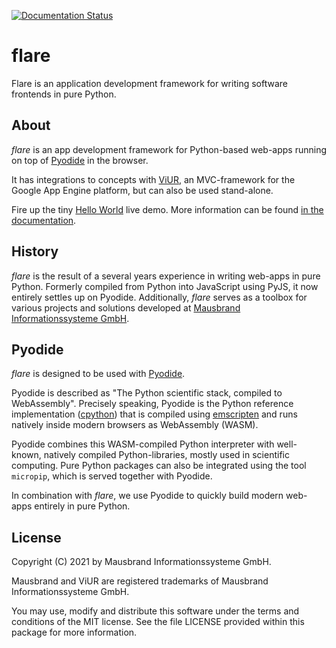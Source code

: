 [![Documentation Status](https://readthedocs.org/projects/viur-flare/badge/?version=latest)](https://viur-flare.readthedocs.io/en/latest/?badge=latest)


# flare
Flare is an application development framework for writing software frontends in pure Python.

## About
*flare* is an app development framework for Python-based web-apps running on top of [Pyodide](https://github.com/iodide-project/pyodide) in the browser.

It has integrations to concepts with [ViUR](https://www.viur.dev/), an MVC-framework for the Google App Engine platform, but can also be used stand-alone.

Fire up the tiny [Hello World](https://raw.githack.com/mausbrand/flare/master/hello.html) live demo. More information can be found [in the documentation](https://mausbrand.github.io/flare/).

## History
*flare* is the result of a several years experience in writing web-apps in pure Python. Formerly compiled from Python into JavaScript using PyJS, it now entirely settles up on Pyodide. Additionally, *flare* serves as a toolbox for various projects and solutions developed at [Mausbrand Informationssysteme GmbH](https://www.mausbrand.de/en). 

## Pyodide
*flare* is designed to be used with [Pyodide](https://github.com/iodide-project/pyodide).

Pyodide is described as "The Python scientific stack, compiled to WebAssembly". Precisely speaking, Pyodide is the Python reference implementation ([cpython](https://github.com/python/cpython/)) that is compiled using [emscripten](https://github.com/emscripten-core/emscripten) and runs natively inside modern browsers as WebAssembly (WASM).

Pyodide combines this WASM-compiled Python interpreter with well-known, natively compiled Python-libraries, mostly used in scientific computing. Pure Python packages can also be integrated using the tool `micropip`, which is served together with Pyodide.

In combination with *flare*, we use Pyodide to quickly build modern web-apps entirely in pure Python. 

## License
Copyright (C) 2021 by Mausbrand Informationssysteme GmbH.

Mausbrand and ViUR are registered trademarks of Mausbrand Informationssysteme GmbH.

You may use, modify and distribute this software under the terms and conditions of the MIT license. See the file LICENSE provided within this package for more information.
